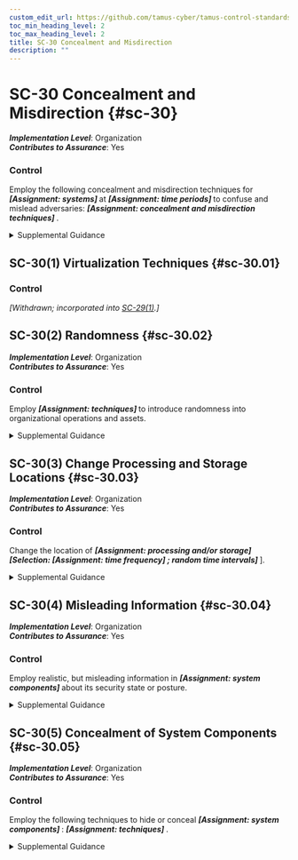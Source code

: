 ```yaml
---
custom_edit_url: https://github.com/tamus-cyber/tamus-control-standards/tree/main/content/tamus.edu/TAMUS_profile.yaml
toc_min_heading_level: 2
toc_max_heading_level: 2
title: SC-30 Concealment and Misdirection
description: ""
---
```


# SC-30 Concealment and Misdirection {#sc-30}

_**Implementation Level**_: Organization\
_**Contributes to Assurance**_: Yes

### Control

Employ the following concealment and misdirection techniques for <strong title="sc-30_odp.02"> <em>[Assignment: systems]</em> </strong> at <strong title="sc-30_odp.03"> <em>[Assignment: time periods]</em> </strong> to confuse and mislead adversaries: <strong title="sc-30_odp.01"> <em>[Assignment: concealment and misdirection techniques]</em> </strong>.


<details><summary>Supplemental Guidance</summary>Concealment and misdirection techniques can significantly reduce the targeting capabilities of adversaries (i.e., window of opportunity and available attack surface) to initiate and complete attacks. For example, virtualization techniques provide organizations with the ability to disguise systems, potentially reducing the likelihood of successful attacks without the cost of having multiple platforms. The increased use of concealment and misdirection techniques and methods—including randomness, uncertainty, and virtualization—may sufficiently confuse and mislead adversaries and subsequently increase the risk of discovery and/or exposing tradecraft. Concealment and misdirection techniques may provide additional time to perform core mission and business functions. The implementation of concealment and misdirection techniques may add to the complexity and management overhead required for the system.</details>


## SC-30(1) Virtualization Techniques {#sc-30.01}

### Control

<em>[Withdrawn; incorporated into [SC-29(1)](/catalog/sc/sc-29#sc-29.01).]</em>



## SC-30(2) Randomness {#sc-30.02}

_**Implementation Level**_: Organization\
_**Contributes to Assurance**_: Yes

### Control

Employ <strong title="sc-30.02_odp"> <em>[Assignment: techniques]</em> </strong> to introduce randomness into organizational operations and assets.


<details><summary>Supplemental Guidance</summary>Randomness introduces increased levels of uncertainty for adversaries regarding the actions that organizations take to defend their systems against attacks. Such actions may impede the ability of adversaries to correctly target information resources of organizations that support critical missions or business functions. Uncertainty may also cause adversaries to hesitate before initiating or continuing attacks. Misdirection techniques that involve randomness include performing certain routine actions at different times of day, employing different information technologies, using different suppliers, and rotating roles and responsibilities of organizational personnel.</details>


## SC-30(3) Change Processing and Storage Locations {#sc-30.03}

_**Implementation Level**_: Organization\
_**Contributes to Assurance**_: Yes

### Control

Change the location of <strong title="sc-30.03_odp.01"> <em>[Assignment: processing and/or storage]</em> </strong> <strong title="sc-30.03_odp.02"> <em>[Selection: <strong title="sc-30.03_odp.03"> <em>[Assignment: time frequency]</em> </strong>; random time intervals]</em> </strong>\].


<details><summary>Supplemental Guidance</summary>Adversaries target critical mission and business functions and the systems that support those mission and business functions while also trying to minimize the exposure of their existence and tradecraft. The static, homogeneous, and deterministic nature of organizational systems targeted by adversaries make such systems more susceptible to attacks with less adversary cost and effort to be successful. Changing processing and storage locations (also referred to as moving target defense) addresses the advanced persistent threat using techniques such as virtualization, distributed processing, and replication. This enables organizations to relocate the system components (i.e., processing, storage) that support critical mission and business functions. Changing the locations of processing activities and/or storage sites introduces a degree of uncertainty into the targeting activities of adversaries. The targeting uncertainty increases the work factor of adversaries and makes compromises or breaches of the organizational systems more difficult and time-consuming. It also increases the chances that adversaries may inadvertently disclose certain aspects of their tradecraft while attempting to locate critical organizational resources.</details>


## SC-30(4) Misleading Information {#sc-30.04}

_**Implementation Level**_: Organization\
_**Contributes to Assurance**_: Yes

### Control

Employ realistic, but misleading information in <strong title="sc-30.04_odp"> <em>[Assignment: system components]</em> </strong> about its security state or posture.


<details><summary>Supplemental Guidance</summary>Employing misleading information is intended to confuse potential adversaries regarding the nature and extent of controls deployed by organizations. Thus, adversaries may employ incorrect and ineffective attack techniques. One technique for misleading adversaries is for organizations to place misleading information regarding the specific controls deployed in external systems that are known to be targeted by adversaries. Another technique is the use of deception nets that mimic actual aspects of organizational systems but use, for example, out-of-date software configurations.</details>


## SC-30(5) Concealment of System Components {#sc-30.05}

_**Implementation Level**_: Organization\
_**Contributes to Assurance**_: Yes

### Control

Employ the following techniques to hide or conceal <strong title="sc-30.05_odp.02"> <em>[Assignment: system components]</em> </strong>: <strong title="sc-30.05_odp.01"> <em>[Assignment: techniques]</em> </strong>.


<details><summary>Supplemental Guidance</summary>By hiding, disguising, or concealing critical system components, organizations may be able to decrease the probability that adversaries target and successfully compromise those assets. Potential means to hide, disguise, or conceal system components include the configuration of routers or the use of encryption or virtualization techniques.</details>
